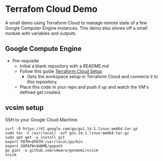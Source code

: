 # Terrafom Cloud Demo
A small demo using Terraform Cloud to manage remote state of a few Google Computer Engine instances.  This demo also shows off a small module with variables and outputs.

## Google Compute Engine
* Pre-requisite
  * Initial a blank repository with a README.md
  * Follow this guide [Terraform Cloud Setup](https://github.com/aserhat/tfc-workspaces)
    * Gets the workspace setup in Terraform Cloud and connects it to this repository.
  * Place this code in your repo and push it up and watch the VM's defined get created.

## vcsim setup
SSH to your Google Cloud Machine.
```
curl -O https://dl.google.com/go/go1.14.1.linux-amd64.tar.gz
sudo tar -C /usr/local/ -xzf go1.14.1.linux-amd64.tar.gz
sudo apt-get -y install git
export PATH=$PATH:/usr/local/go/bin
export GOPATH=$HOME/gopath
go giet -u github.com/vmware/govmomi/vcsim
vcsim
```
